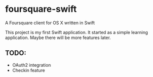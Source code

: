 foursquare-swift
================

A Foursquare client for OS X written in Swift

This project is my first Swift application. It started as a simple learning application. Maybe there will be more features later.

TODO:
-----

* OAuth2 integration
* Checkin feature
